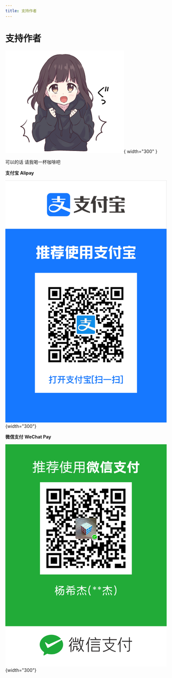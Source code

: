 ```yaml
---
title: 支持作者
---
```


# 支持作者

![](./media/頑張ります.png){ width="300" }

可以的话 请我喝一杯咖啡吧

**支付宝** **Alipay**

![](./media/支付宝二维码.jpg){width="300"}

**微信支付** **WeChat Pay**

![](./media/微信支付二维码.png){width="300"}
